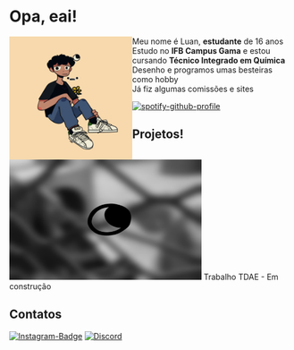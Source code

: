 <h1>Opa, eai!</h1>
<a href="https://luviniu-portfolio.vercel.app/"><img src="luvinius.png" width="220" height="220" align="left"></img></a>
<p> Meu nome é Luan, <b>estudante</b> de 16 anos
<br>Estudo no <b>IFB Campus Gama</b> e estou cursando <b>Técnico Integrado em Química</b>
<br>Desenho e programos umas besteiras como hobby
<br> Já fiz algumas comissões e sites</p>

[![spotify-github-profile](https://spotify-github-profile.vercel.app/api/view?uid=31bx5bqxkeaebxsc763nkyhssujq&cover_image=true&theme=natemoo-re&show_offline=false&background_color=000000&interchange=true&bar_color=453a6e&bar_color_cover=false)](https://github.com/kittinan/spotify-github-profile)
<h2>Projetos!</h2>
<a href="https://luviniu-portfolio.vercel.app/"></p><img src="inwork.png" width="344" height="215" border-radius="20px"></img></a>
Trabalho TDAE - Em construção

<h2>Contatos</h2>

[![Instagram-Badge](https://img.shields.io/badge/Instagram-E4405F.svg?style=for-the-badge&logo=Instagram&logoColor=white)](https://www.instagram.com/luviniu__/)
[![Discord](https://img.shields.io/badge/Discord-%235865F2.svg?style=for-the-badge&logo=discord&logoColor=white)](discord.png)
